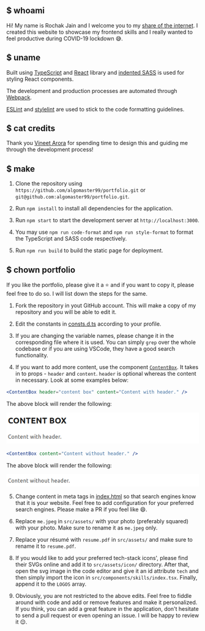 ## $ whoami

Hi! My name is Rochak Jain and I welcome you to my
[share of the internet](https://rochakjain361.github.io/). I created this
website to showcase my frontend skills and I really wanted to feel productive
during COVID-19 lockdown :sweat_smile:.

## $ uname

Built using [TypeScript](https://www.typescriptlang.org/) and
[React](https://reactjs.org/) library and
[indented SASS](https://sass-lang.com/documentation/syntax#the-indented-syntax)
is used for styling React components.

The development and production processes are automated through
[Webpack](https://webpack.js.org/).

[ESLint](https://eslint.org/) and [stylelint](https://stylelint.io/) are used to
stick to the code formatting guidelines.

## $ cat credits

Thank you
[Vineet Arora](https://dribbble.com/vineetarora 'Designer at ClearTrip') for
spending time to design this and guiding me through the development process!

## $ make

1. Clone the repository using `https://github.com/algomaster99/portfolio.git`
   or `git@github.com:algomaster99/portfolio.git`.

2. Run `npm install` to install all dependencies for the application.

3. Run `npm start` to start the development server at `http://localhost:3000`.

4. You may use `npm run code-format` and `npm run style-format` to format the
   TypeScript and SASS code respectively.

5. Run `npm run build` to build the static page for deployment.

## $ chown <your name> portfolio

If you like the portfolio, please give it a :star: and if you want to copy it,
please feel free to do so. I will list down the steps for the same.

1. Fork the repository in yout GitHub account. This will make a copy of my
   repository and you will be able to edit it.

2. Edit the constants in [consts.d.ts](src/consts.d.ts) according to your
   profile.

3. If you are changing the variable names, please change it in the
   corresponding file where it is used. You can simply `grep` over the whole
   codebase or if you are using VSCode, they have a good search functionality.

4. If you want to add more content, use the component
   [`ContentBox`](src/components/content-box/index.tsx). It takes in to props -
   `header` and `content`. `header` is optional whereas the content in necessary.
   Look at some examples below:

```jsx
<ContentBox header="content box" content="Content with header." />
```

The above block will render the following:

![content-with-header](src/assets/readme/content-with-header.png)

```jsx
<ContentBox content="Content without header." />
```

The above block will render the following:

![content-without-header](src/assets/readme/content-without-header.png)

5. Change content in meta tags in [index.html](index.html) so that search
   engines know that it is your website. Feel free to add configuration for your
   preferred search engines. Please make a PR if you feel like :smile:.

6. Replace `me.jpeg` in `src/assets/` with your photo (preferably squared) with
   your photo. Make sure to rename it as `me.jpeg` only.

7. Replace your résumé with `resume.pdf` in `src/assets/` and make sure to
   rename it to `resume.pdf`.

8. If you would like to add your preferred tech-stack icons', please find their
   SVGs online and add it to `src/assets/icon/` directory. After that, open the
   svg image in the code editor and give it an id attribute `tech` and then simply
   import the icon in `src/components/skills/index.tsx`. Finally, append it to the
   `LOGOS` array.

9. Obviously, you are not restricted to the above edits. Feel free to fiddle
   around with code and add or remove features and make it personalized. If you
   think, you can add a great feature in the application, don't hesitate to send a
   pull request or even opening an issue. I will be happy to review it :relieved:.
